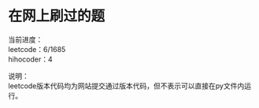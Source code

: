 # 在网上刷过的题

当前进度：  
leetcode：6/1685  
hihocoder：4  

说明：  
leetcode版本代码均为网站提交通过版本代码，但不表示可以直接在py文件内运行。  

